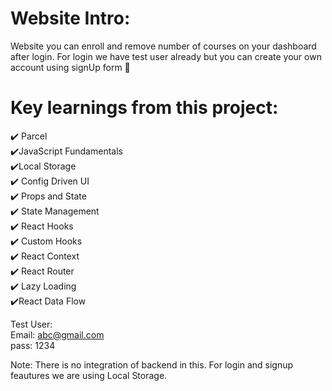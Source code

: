 # Website Intro:
Website you can enroll and remove number of courses on your dashboard after login. For login we have test user already but you can create your own account using signUp form 🎇


# Key learnings from this project:
✔️ Parcel <br />
✔️JavaScript Fundamentals <br />
✔️Local Storage <br />
✔️ Config Driven UI <br />
✔️ Props and State <br />
✔️ State Management <br />
✔️ React Hooks <br />
✔️ Custom Hooks <br />
✔️ React Context <br />
✔️ React Router <br />
✔️ Lazy Loading <br />
✔️React Data Flow <br />

Test User:<br />
Email: abc@gmail.com <br />
pass: 1234<br />

Note: There is no integration of backend in this. For login and signup feautures we are using Local Storage.
